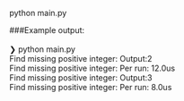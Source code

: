 python main.py

###Example output: </br></br>
❯ python main.py </br>
Find missing positive integer: Output:2 </br>
Find missing positive integer: Per run: 12.0us </br>
Find missing positive integer: Output:3 </br>
Find missing positive integer: Per run: 8.0us </br>
